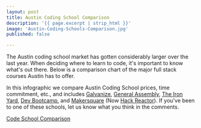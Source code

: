 ```yaml
---
layout: post
title: Austin Coding School Comparison
description: '{{ page.excerpt | strip_html }}'
image: 'Austin-Coding-Schools-Comparison.jpg'
published: false

---
```



The Austin coding school market has gotten considerably larger over the last year. When deciding where to learn to code, it's important to know what's out there. Below is a comparison chart of the major full stack courses Austin has to offer.

In this infographic we compare Austin Coding School prices, time commitment, etc., and includes [Galvanize](http://galvanize.com), [General Assembly](http://generalassemb.ly), [The Iron Yard](http://theironyard.com), [Dev Bootcamp,](http://devbootcamp.com) and [Makersquare](http://makersquare.com) (Now [Hack Reactor](http://www.hackreactor.com)).
If you've been to one of these schools, let us know what you think in the comments.
<!-- DEAD LINK -->
[Code School Comparison](//www.austincodingacademy.com/assets/images/Code-School-Comparison.jpg)
